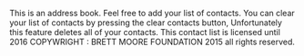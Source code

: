 This is an address book.   Feel free to add your list of contacts. 
You can clear your list of contacts by pressing the clear contacts button, 
 Unfortunately this feature deletes all of your contacts.
This contact list is licensed until 2016
COPYWRIGHT : BRETT MOORE FOUNDATION 2015 all rights reserved.
